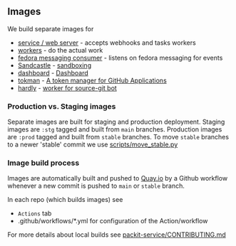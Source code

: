 ## Images

We build separate images for

- [service / web server](https://quay.io/repository/packit/packit-service) - accepts webhooks and tasks workers
- [workers](https://quay.io/repository/packit/packit-worker) - do the actual work
- [fedora messaging consumer](https://quay.io/repository/packit/packit-service-fedmsg) - listens on fedora messaging for events
- [Sandcastle](https://quay.io/repository/packit/sandcastle) - [sandboxing](https://github.com/packit/sandcastle)
- [dashboard](https://quay.io/repository/packit/dashboard) - [Dashboard](https://dashboard.packit.dev)
- [tokman](https://quay.io/repository/packit/tokman) - [A token manager for GitHub Applications](https://github.com/packit/tokman)
- [hardly](https://quay.io/repository/packit/hardly) - [worker for source-git bot](https://github.com/packit/hardly)

### Production vs. Staging images

Separate images are built for staging and production deployment.
Staging images are `:stg` tagged and built from `main` branches.
Production images are `:prod` tagged and built from `stable` branches.
To move `stable` branches to a newer 'stable' commit we use [scripts/move_stable.py](../scripts/move_stable.py)

### Image build process

Images are automatically built and pushed to [Quay.io](https://quay.io/organization/packit)
by a Github workflow whenever a new commit is pushed to `main` or `stable` branch.

In each repo (which builds images) see

- `Actions` tab
- .github/workflows/\*.yml for configuration of the Action/workflow

For more details about local builds see [packit-service/CONTRIBUTING.md](https://github.com/packit/packit-service/blob/main/CONTRIBUTING.md#building-images-locally)
